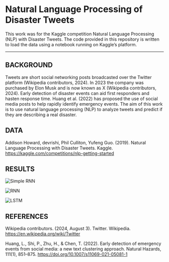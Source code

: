 # Natural Language Processing of Disaster Tweets

This work was for the Kaggle competition Natural Language Processing (NLP) with Disaster Tweets. The code provided in this repository is written to load the data using a notebook running on Kaggle’s platform.

---

## BACKGROUND

Tweets are short social networking posts broadcasted over the Twitter platform (Wikipedia contributors, 2024). In 2023 the company was purchased by Elon Musk and is now known as X (Wikipedia contributors, 2024). Early detection of disaster events can aid first responders and hasten response time. Huang et al. (2022) has proposed the use of social media posts to help rapidly identify emergency events. The aim of this work is to use natural language processing (NLP) to analyze tweets and predict if they are describing a real disaster.

## DATA
Addison Howard, devrishi, Phil Culliton, Yufeng Guo. (2019). Natural Language Processing with Disaster Tweets. Kaggle. https://kaggle.com/competitions/nlp-getting-started

## RESULTS
![Simple RNN](https://github.com/user-attachments/assets/88b147c0-1e63-43a1-b97c-890c39512055)

![RNN](https://github.com/user-attachments/assets/9857863d-5697-4681-a91f-eb4014cac6ad)

![LSTM](https://github.com/user-attachments/assets/3f505b6a-b46d-4a65-a8f1-a3e12a1174a6)


## REFERENCES

Wikipedia contributors. (2024, August 3). Twitter. Wikipedia. https://en.wikipedia.org/wiki/Twitter

Huang, L., Shi, P., Zhu, H., & Chen, T. (2022). Early detection of emergency events from social media: a new text clustering approach. Natural Hazards, 111(1), 851–875. https://doi.org/10.1007/s11069-021-05081-1

